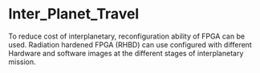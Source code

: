 # Inter_Planet_Travel
To reduce cost of interplanetary, reconfiguration ability of FPGA can be used.
Radiation hardened FPGA (RHBD) can use configured with different Hardware and software images 
at the different stages of interplanetary mission.
